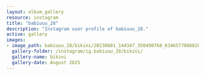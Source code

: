 ```yaml
---
layout: album_gallery
resource: instagram
title: "babiuuu_28"
description: "Instagram user profile of babiuuu_28."
active: gallery
images:
- image_path: babiuuu_28/bikini/20230601_144347_350490768_634657708682805_4807376490785195434_n.jpg
  gallery-folder: /instagram/ig.babiuuu_28/bikini/
  gallery-name: bikini
  gallery-date: August 2025
---
```

